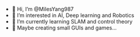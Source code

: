 - 👋 Hi, I’m @MilesYang987
- 👀 I’m interested in AI, Deep learning and Robotics
- 🌱 I’m currently learning SLAM and control theory
- 💞️ Maybe creating small GUIs and games...

<!---
MilesYang987/MilesYang987 is a ✨ special ✨ repository because its `README.md` (this file) appears on your GitHub profile.
You can click the Preview link to take a look at your changes.
--->

